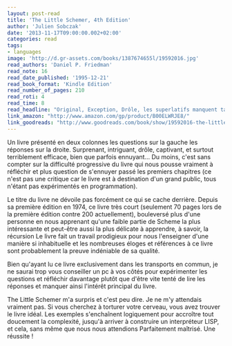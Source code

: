 ```yaml
---
layout: post-read
title: 'The Little Schemer, 4th Edition'
author: 'Julien Sobczak'
date: '2013-11-17T09:00:00.002+02:00'
categories: read
tags:
- languages
image: 'http://d.gr-assets.com/books/1387674655l/19592016.jpg'
read_authors: 'Daniel P. Friedman'
read_note: 16
read_date_published: '1995-12-21'
read_book_format: 'Kindle Edition'
read_number_of_pages: 210
read_roti: 4
read_time: 8
read_headline: "Original, Exception, Drôle, les superlatifs manquent tant l'ouvrage est remarquable."
link_amazon: "http://www.amazon.com/gp/product/B00ELWRJE8/"
link_goodreads: "http://www.goodreads.com/book/show/19592016-the-little-schemer---4th-edition"
---
```



Un livre présenté en deux colonnes les questions sur la gauche les réponses sur la droite. Surprenant, intriguant, drôle, captivant, et surtout terriblement efficace, bien que parfois ennuyant... Du moins, c'est sans compter sur la difficulté progressive du livre qui nous pousse vraiment à réfléchir et plus question de s'ennuyer passé les premiers chapitres (ce n'est pas une critique car le livre est à destination d'un grand public, tous n'étant pas expérimentés en programmation).

Le titre du livre ne dévoile pas forcément ce qui se cache derrière. Depuis sa première édition en 1974, ce livre très court (seulement 70 pages lors de la première édition contre 200 actuellement), bouleversé plus d'une personne en nous apprenant qu'une faible partie de Scheme la plus intéressante et peut-être aussi la plus délicate à apprendre, à savoir, la récursion Le livre fait un travail prodigieux pour nous l'enseigner d'une manière si inhabituelle et les nombreuses éloges et références à ce livre sont probablement la preuve indéniable de sa qualité.

Bien qu'ayant lu ce livre exclusivement dans les transports en commun, je ne saurai trop vous conseiller un pc à vos côtés pour expérimenter les questions et réfléchir davantage plutôt que d'être vite tenté de lire les réponses et manquer ainsi l'intérêt principal du livre.

The Little Schemer m'a surpris et c'est peu dire. Je ne m'y attendais vraiment pas. Si vous cherchez à torturer votre cerveau, vous avez trouver le livre idéal. Les exemples s'enchaînent logiquement pour accroître tout doucement la complexité, jusqu'à arriver à construire un interpréteur LISP, et cela, sans même que nous nous attendions Parfaitement maîtrisé. Une réussite !

